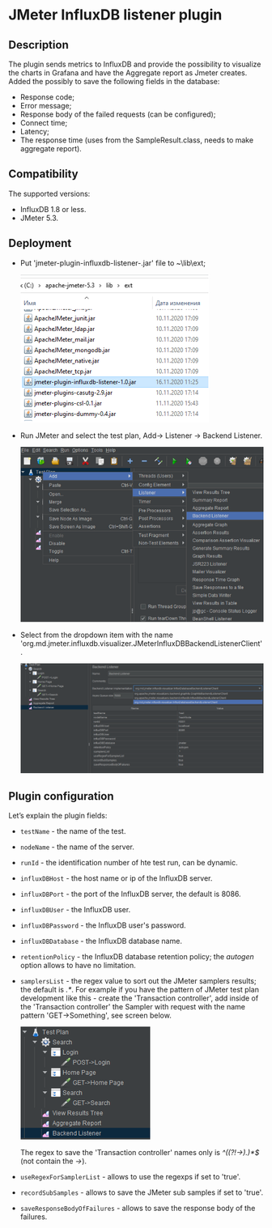 # JMeter InfluxDB listener plugin

## Description
The plugin sends metrics to InfluxDB and provide the possibility to visualize the charts in Grafana and have the Aggregate report as Jmeter creates. Added the possibly to save the following fields in the database:
* Response code;
* Error message;
* Response body of the failed requests (can be configured); 
* Connect time;
* Latency;
* The response time (uses from the SampleResult.class, needs to make aggregate report). 

## Compatibility
The supported versions:
* InfluxDB 1.8 or less.
* JMeter 5.3.

## Deployment
* Put 'jmeter-plugin-influxdb-listener-<version>.jar' file to ~<JmeterPath>\lib\ext;

  ![](deploy1.png)
* Run JMeter and select the test plan, Add-> Listener -> Backend Listener.

  ![](deploy2.png)
* Select from the dropdown item with the name 'org.md.jmeter.influxdb.visualizer.JMeterInfluxDBBackendListenerClient'.

  ![](deploy3.png)

## Plugin configuration 
Let’s explain the plugin fields:
* `testName` - the name of the test.
* `nodeName` - the name of the server.
* `runId` - the identification number of hte test run, can be dynamic.
* `influxDBHost` - the host name or ip of the InfluxDB server.
* `influxDBPort` - the port of the InfluxDB server, the default is 8086.
* `influxDBUser` - the InfluxDB user. 
* `influxDBPassword` - the InfluxDB user's password.
* `influxDBDatabase` - the InfluxDB database name.
* `retentionPolicy` - the InfluxDB database retention policy; the _autogen_ option allows to have no limitation. 
* `samplersList` - the regex value to sort out the JMeter samplers results; the default is _.*_. For example if you have the pattern of JMeter test plan development like this - create the 'Transaction controller', add inside of the 'Transaction controller' the Sampler with request with the name pattern 'GET->Something', see screen below.
   
   ![](testPlan.png)
   
   The regex to save the 'Transaction controller' names only is _^((?!->).)*$_ (not contain the _->_).
* `useRegexForSamplerList` - allows to use the regexps if set to 'true'.
* `recordSubSamples` - allows to save the JMeter sub samples if set to 'true'.
* `saveResponseBodyOfFailures` - allows to save the response body of the failures.